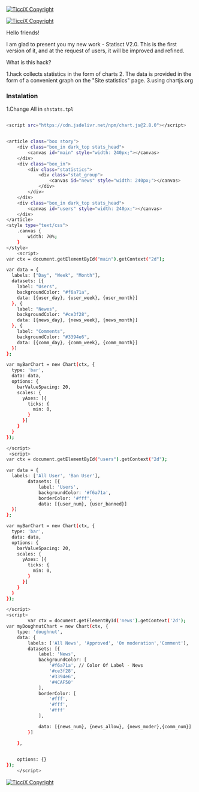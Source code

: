 [![TicciX Copyright](https://i.imgur.com/mzb8YWb.png)](https://fb.com/Ticcix)

[![TicciX Copyright](https://i.imgur.com/JPUdEgt.png)](https://fb.com/Ticcix)

Hello friends!

I am glad to present you my new work - Statisct V2.0. This is the first version of it, and at the request of users, it will be improved and refined.

What is this hack?

1.hack collects statistics in the form of charts
2. The data is provided in the form of a convenient graph on the "Site statistics" page.
3.using chartjs.org

### Instalation 

1.Change All in ```shstats.tpl```
```sh

<script src="https://cdn.jsdelivr.net/npm/chart.js@2.8.0"></script>


<article class="box story">
	<div class="box_in dark_top stats_head">
		<canvas id="main" style="width: 240px;"></canvas>
	</div>
	<div class="box_in">
		<div class="statistics">
			<div class="stat_group">
                <canvas id="news" style="width: 240px;"></canvas>
			</div>
        </div>
    </div>
    <div class="box_in dark_top stats_head">
		<canvas id="users" style="width: 240px;"></canvas>
	</div>
</article>
<style type="text/css">
	.canvas {
		width: 70%;
	}
</style>
    <script>
var ctx = document.getElementById("main").getContext("2d");

var data = {
  labels: ["Day", "Week", "Month"],
  datasets: [{
    label: "Users",
    backgroundColor: "#f6a71a",
    data: [{user_day}, {user_week}, {user_month}]
  }, {
    label: "Newes",
    backgroundColor: "#ce3f28",
    data: [{news_day}, {news_week}, {news_month}]
  }, {
    label: "Comments",
    backgroundColor: "#3394e6",
    data: [{comm_day}, {comm_week}, {comm_month}]
  }]
};

var myBarChart = new Chart(ctx, {
  type: 'bar',
  data: data,
  options: {
    barValueSpacing: 20,
    scales: {
      yAxes: [{
        ticks: {
          min: 0,
        }
      }]
    }
  }
});

</script>
 <script>
var ctx = document.getElementById("users").getContext("2d");

var data = {
  labels: ['All User', 'Ban User'],
        datasets: [{
            label: 'Users',
            backgroundColor: '#f6a71a',
            borderColor: '#fff',
            data: [{user_num}, {user_banned}]
  }]
};

var myBarChart = new Chart(ctx, {
  type: 'bar',
  data: data,
  options: {
    barValueSpacing: 20,
    scales: {
      yAxes: [{
        ticks: {
          min: 0,
        }
      }]
    }
  }
});

</script>
<script>
		var ctx = document.getElementById('news').getContext('2d');
var myDoughnutChart = new Chart(ctx, {
    type: 'doughnut',
    data: {
        labels: ['All News', 'Approved', 'On moderation','Comment'],
        datasets: [{
            label: 'News',
            backgroundColor: [
                '#f6a71a', // Color Of Label - News 
                '#ce3f28',
                '#3394e6',
                '#4CAF50'
            ],
            borderColor: [
                '#fff',
                '#fff',
                '#fff'
            ],

            data: [{news_num}, {news_allow}, {news_moder},{comm_num}]
        }]

    },

    
    options: {}
});
	</script>
```

[![TicciX Copyright](https://i.imgur.com/wHydVwc.png)](https://fb.com/Ticcix)
